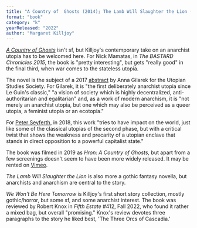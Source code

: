 ```yaml
---
title: "A Country of  Ghosts (2014); The Lamb Will Slaughter the Lion (2017); We Won't Be Here Tomorrow and Other Stories (2022)"
format: "book"
category: "k"
yearReleased: "2022"
author: "Margaret Killjoy"
---
```

<a href="http://www.tangledwilderness.org/a-country-of-ghosts/">_A Country of Ghosts_</a> isn't sf, but Killjoy's contemporary take on an anarchist  utopia has to be welcomed here. For Nick Mamatas, in _The BASTARD Chronicles  2015_, the book is "pretty interesting", but gets "really good" in the final  third, when war comes to the stateless utopia.

The novel is the subject of a 2017 <a href="https://utopian-studies-europe.org/wp-content/uploads/2017/07/book-of-abstracts-03-07.pdf">abstract</a> by Anna Gilarek for the Utopian Studies Society. For Gilarek, it is "the first deliberately anarchist utopia since Le Guin's classic," "a vision of society which is highly decentralized, anti-authoritarian and egalitarian" and, as a work of modern anarchism, it is "not merely an anarchist utopia, but one which may also be perceived as a queer utopia, a feminist utopia or an ecotopia."

For <a href="https://journals.openedition.org/ilcea/4454">Peter Seyferth</a>, in 2018, this work "tries to have impact on the world, just like some of the classical utopias of the second phase, but with a critical twist that shows the weakness and precarity of a utopian enclave that stands in direct opposition to a powerful capitalist state."

The book was filmed in 2019 as _Hron: A Country of Ghosts,_ but apart from a few screenings doesn't seem to have been more widely released. It may be rented on <a href="https://vimeo.com/ondemand/hronacountryofghosts">Vimeo</a>.

_The Lamb Will Slaughter the Lion_ is also more a  gothic fantasy novella, but anarchists and anarchism are central to the story.

_We Won't Be Here Tomorrow_ is Killjoy's first short story collection, mostly gothic/horror, but some sf, and some anarchist interest. The book was reviewed by Robert Knox in _Fifth Estate_ #412, Fall 2022, who found it rather a mixed bag, but overall "promising." Knox's review devotes three paragraphs to the story he liked best, 'The Three Orcs of Cascadia.'
 

